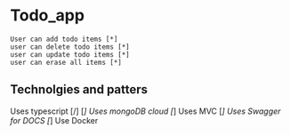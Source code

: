 # Todo_app

    User can add todo items [*]
    user can delete todo items [*]
    user can update todo items [*]
    user can erase all items [*]
    
## Technolgies and patters

Uses typescript [/] [*]
Uses mongoDB cloud [*]
Uses MVC [*]
Uses Swagger for DOCS [*]
Use Docker 
